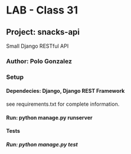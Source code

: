 # LAB - Class 31

## Project: snacks-api

Small Django RESTful API

### Author: Polo Gonzalez

### Setup

#### Dependecies: Django, Django REST Framework

see requirements.txt for complete information.

#### Run: python manage.py runserver

#### Tests

##### Run: python manage.py test

